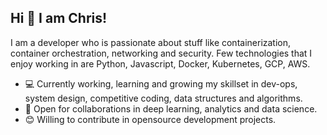 ## Hi 👋 I am Chris! 

I am a developer who is passionate about stuff like containerization, container orchestration, networking and security. Few technologies that I enjoy working in are Python, Javascript, Docker, Kubernetes, GCP, AWS.

- 💻 Currently working, learning and growing my skillset in dev-ops, system design, competitive coding, data structures and algorithms.
- 🤝 Open for collaborations in deep learning, analytics and data science.
- 😊 Willing to contribute in opensource development projects.
